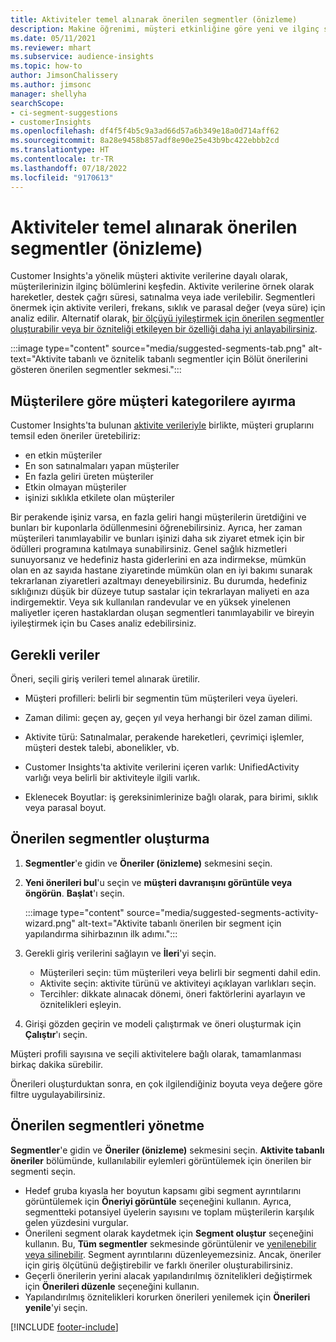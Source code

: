 ```yaml
---
title: Aktiviteler temel alınarak önerilen segmentler (önizleme)
description: Makine öğrenimi, müşteri etkinliğine göre yeni ve ilginç segmentler bulmanıza yardımcı olur.
ms.date: 05/11/2021
ms.reviewer: mhart
ms.subservice: audience-insights
ms.topic: how-to
author: JimsonChalissery
ms.author: jimsonc
manager: shellyha
searchScope:
- ci-segment-suggestions
- customerInsights
ms.openlocfilehash: df4f5f4b5c9a3ad66d57a6b349e18a0d714aff62
ms.sourcegitcommit: 8a28e9458b857adf8e90e25e43b9bc422ebbb2cd
ms.translationtype: HT
ms.contentlocale: tr-TR
ms.lasthandoff: 07/18/2022
ms.locfileid: "9170613"
---
```

# <a name="suggested-segments-based-on-activity-preview"></a>Aktiviteler temel alınarak önerilen segmentler (önizleme)

Customer Insights'a yönelik müşteri aktivite verilerine dayalı olarak, müşterilerinizin ilginç bölümlerini keşfedin. Aktivite verilerine örnek olarak hareketler, destek çağrı süresi, satınalma veya iade verilebilir. Segmentleri önermek için aktivite verileri, frekans, sıklık ve parasal değer (veya süre) için analiz edilir. Alternatif olarak, [bir ölçüyü iyileştirmek için önerilen segmentler oluşturabilir veya bir özniteliği etkileyen bir özelliği daha iyi anlayabilirsiniz](suggested-segments.md).

:::image type="content" source="media/suggested-segments-tab.png" alt-text="Aktivite tabanlı ve öznitelik tabanlı segmentler için Bölüt önerilerini gösteren önerilen segmentler sekmesi.":::

## <a name="categorize-customers-by-activity"></a>Müşterilere göre müşteri kategorilere ayırma

Customer Insights'ta bulunan [aktivite verileriyle](activities.md) birlikte, müşteri gruplarını temsil eden öneriler üretebiliriz:

- en etkin müşteriler 
- En son satınalmaları yapan müşteriler 
- En fazla geliri üreten müşteriler 
- Etkin olmayan müşteriler 
- işinizi sıklıkla etkilete olan müşteriler  

Bir perakende işiniz varsa, en fazla geliri hangi müşterilerin üretdiğini ve bunları bir kuponlarla ödüllenmesini öğrenebilirsiniz. Ayrıca, her zaman müşterileri tanımlayabilir ve bunları işinizi daha sık ziyaret etmek için bir ödülleri programına katılmaya sunabilirsiniz.
Genel sağlık hizmetleri sunuyorsanız ve hedefiniz hasta giderlerini en aza indirmekse, mümkün olan en az sayıda hastane ziyaretinde mümkün olan en iyi bakımı sunarak tekrarlanan ziyaretleri azaltmayı deneyebilirsiniz. Bu durumda, hedefiniz sıklığınızı düşük bir düzeye tutup sastalar için tekrarlayan maliyeti en aza indirgemektir. Veya sık kullanılan randevular ve en yüksek yinelenen maliyetler içeren hastaklardan oluşan segmentleri tanımlayabilir ve bireyin iyileştirmek için bu Cases analiz edebilirsiniz.

## <a name="required-data"></a>Gerekli veriler

Öneri, seçili giriş verileri temel alınarak üretilir.

- Müşteri profilleri: belirli bir segmentin tüm müşterileri veya üyeleri.

- Zaman dilimi: geçen ay, geçen yıl veya herhangi bir özel zaman dilimi.

- Aktivite türü: Satınalmalar, perakende hareketleri, çevrimiçi işlemler, müşteri destek talebi, abonelikler, vb.  

- Customer Insights'ta aktivite verilerini içeren varlık: UnifiedActivity varlığı veya belirli bir aktiviteyle ilgili varlık.

- Eklenecek Boyutlar: iş gereksinimlerinize bağlı olarak, para birimi, sıklık veya parasal boyut.

## <a name="generate-suggested-segments"></a>Önerilen segmentler oluşturma

1. **Segmentler**'e gidin ve **Öneriler (önizleme)** sekmesini seçin.

1. **Yeni önerileri bul**'u seçin ve **müşteri davranışını görüntüle veya öngörün**. **Başlat**'ı seçin.

   :::image type="content" source="media/suggested-segments-activity-wizard.png" alt-text="Aktivite tabanlı önerilen bir segment için yapılandırma sihirbazının ilk adımı.":::

1. Gerekli giriş verilerini sağlayın ve **İleri**'yi seçin.

   - Müşterileri seçin: tüm müşterileri veya belirli bir segmenti dahil edin.
   - Aktivite seçin: aktivite türünü ve aktiviteyi açıklayan varlıkları seçin.
   - Tercihler: dikkate alınacak dönemi, öneri faktörlerini ayarlayın ve öznitelikleri eşleyin.

1. Girişi gözden geçirin ve modeli çalıştırmak ve öneri oluşturmak için **Çalıştır**'ı seçin.

Müşteri profili sayısına ve seçili aktivitelere bağlı olarak, tamamlanması birkaç dakika sürebilir.

Önerileri oluşturduktan sonra, en çok ilgilendiğiniz boyuta veya değere göre filtre uygulayabilirsiniz.

## <a name="manage-suggested-segments"></a>Önerilen segmentleri yönetme

**Segmentler**'e gidin ve **Öneriler (önizleme)** sekmesini seçin. **Aktivite tabanlı öneriler** bölümünde, kullanılabilir eylemleri görüntülemek için önerilen bir segmenti seçin.

- Hedef gruba kıyasla her boyutun kapsamı gibi segment ayrıntılarını görüntülemek için **Öneriyi görüntüle** seçeneğini kullanın. Ayrıca, segmentteki potansiyel üyelerin sayısını ve toplam müşterilerin karşılık gelen yüzdesini vurgular.
- Önerileni segment olarak kaydetmek için **Segment oluştur** seçeneğini kullanın. Bu, **Tüm segmentler** sekmesinde görüntülenir ve [yenilenebilir veya silinebilir](segments.md). Segment ayrıntılarını düzenleyemezsiniz. Ancak, öneriler için giriş ölçütünü değiştirebilir ve farklı öneriler oluşturabilirsiniz.
- Geçerli önerilerin yerini alacak yapılandırılmış öznitelikleri değiştirmek için **Önerileri düzenle** seçeneğini kullanın.
- Yapılandırılmış öznitelikleri korurken önerileri yenilemek için **Önerileri yenile**'yi seçin.

[!INCLUDE [footer-include](includes/footer-banner.md)]
